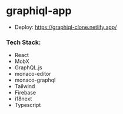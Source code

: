 # graphiql-app

- Deploy: https://graphiql-clone.netlify.app/

### Tech Stack:

- React
- MobX
- GraphQL.js
- monaco-editor
- monaco-graphql
- Tailwind
- Firebase
- i18next
- Typescript
